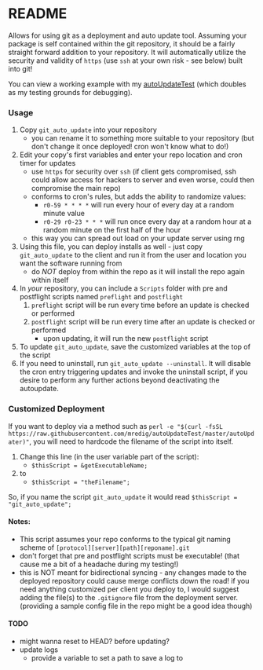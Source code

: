 # README

Allows for using git as a deployment and auto update tool. Assuming your package is self contained within the git repository, it should be a fairly straight forward addition to your repository. It will automatically utilize the security and validity of `https` (use `ssh` at your own risk - see below) built into git!

You can view a working example with my [autoUpdateTest](https://github.com/mredig/autoUpdateTest) (which doubles as my testing grounds for debugging).


### Usage

1. Copy `git_auto_update` into your repository
	* you can rename it to something more suitable to your repository (but don't change it once deployed! cron won't know what to do!)
1. Edit your copy's first variables and enter your repo location and cron timer for updates
	* use `https` for security over `ssh` (if client gets compromised, ssh could allow access for hackers to server and even worse, could then compromise the main repo)
	* conforms to cron's rules, but adds the ability to randomize values:
		* `r0-59 * * * *` will run every hour of every day at a random minute value
		* `r0-29 r0-23 * * *` will run once every day at a random hour at a random minute on the first half of the hour
	* this way you can spread out load on your update server using rng
1. Using this file, you can deploy installs as well - just copy `git_auto_update` to the client and run it from the user and location you want the software running from
	* do *NOT* deploy from within the repo as it will install the repo again within itself
1. In *your* repository, you can include a `Scripts` folder with pre and postflight scripts named `preflight` and `postflight`
	1. `preflight` script will be run every time before an update is checked or performed
	1. `postflight` script will be run every time after an update is checked or performed
		* upon updating, it will run the new `postflight` script
1. To update `git_auto_update`, save the customized variables at the top of the script
1. If you need to uninstall, run `git_auto_update --uninstall`. It will disable the cron entry triggering updates and invoke the uninstall script, if you desire to perform any further actions beyond deactivating the autoupdate.



### Customized Deployment

If you want to deploy via a method such as `perl -e "$(curl -fsSL https://raw.githubusercontent.com/mredig/autoUpdateTest/master/autoUpdater)"`, you will need to hardcode the filename of the script into itself.

1. Change this line (in the user variable part of the script):
	* `$thisScript = &getExecutableName;`
1. to
	* `$thisScript = "theFilename";`

So, if you name the script `git_auto_update` it would read `$thisScript = "git_auto_update";`

#### Notes:
* This script assumes your repo conforms to the typical git naming scheme of `[protocol][server][path][reponame].git`
* don't forget that pre and postflight scripts must be executable! (that cause me a bit of a headache during my testing!)
* this is NOT meant for bidirectional syncing - any changes made to the deployed repository could cause merge conflicts down the road! if you need anything customized per client you deploy to, I would suggest adding the file(s) to the `.gitignore` file from the deployment server. (providing a sample config file in the repo might be a good idea though)


#### TODO

* might wanna reset to HEAD? before updating?
* update logs
	* provide a variable to set a path to save a log to
